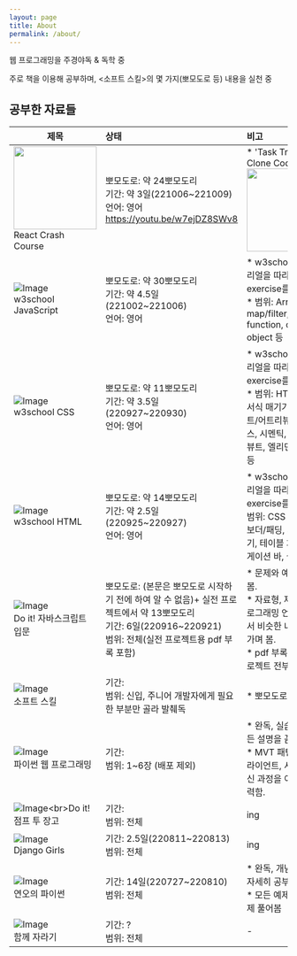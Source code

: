 ```yaml
---
layout: page
title: About
permalink: /about/
---
```


웹 프로그래밍을 주경야독 & 독학 중

주로 책을 이용해 공부하며, \<소프트 스킬\>의 몇 가지(뽀모도로 등) 내용을 실천 중


## 공부한 자료들

| 제목                                                                                                            | 상태                                                                                                                | 비고                                                                                                                                                                                 |
|---------------------------------------------------------------------------------------------------------------|:------------------------------------------------------------------------------------------------------------------|:-----------------------------------------------------------------------------------------------------------------------------------------------------------------------------------|
| <img src="https://drive.google.com/uc?export=view&id=1WJy_-SAMXHX8bp0l6Q8MVNTeOSGKzrY8" width="150"><br>React Crash Course                    | 뽀모도로: 약 24뽀모도리<br>기간: 약 3일(221006~221009)<br>언어: 영어<br>https://youtu.be/w7ejDZ8SWv8                               | * 'Task Tracker' Clone Coding<br><img src="https://drive.google.com/uc?export=view&id=1_qM4ihbgGnWPAw8ZDolfSk1LXnu5sYtD" width="150">                                                                       |
| ![Image](https://drive.google.com/uc?export=view&id=1_zJkAY4qaPFeveOepG6nlqT_NFYpBJwT)<br>w3school JavaScript | 뽀모도로: 약 30뽀모도리<br>기간: 약 4.5일(221002~221006)<br>언어: 영어                                                             | * w3school의 튜토리얼을 따라 하고, exercise를 풀어 봄. <br>* 범위: Array, Loop, map/filter, arrow function, class, object 등<br>                                                                    |
| ![Image](https://drive.google.com/uc?export=view&id=1_zJkAY4qaPFeveOepG6nlqT_NFYpBJwT)<br>w3school CSS        | 뽀모도로: 약 11뽀모도리<br>기간: 약 3.5일(220927~220930)<br>언어: 영어                                                             | * w3school의 튜토리얼을 따라 하고, exercise를 풀어 봄. <br>* 범위: HTML 기초, 서식 매기기, 엘리먼트/어트리뷰티, 클래스, 시멘틱, 폼(어트리뷰트, 엘리먼트), 인풋 등<br>                                                                 |
| ![Image](https://drive.google.com/uc?export=view&id=1_zJkAY4qaPFeveOepG6nlqT_NFYpBJwT)<br>w3school HTML       | 뽀모도로: 약 14뽀모도리<br>기간: 약 2.5일(220925~220927)<br>언어: 영어                                                             | * w3school의 튜토리얼을 따라 하고, exercise를 풀어 봄. <br>범위: CSS 기초 마진/보더/패딩, 서식 매기기, 테이블 처리, 내비게이션 바, 셀렉터 등<br>                                                                               |
| ![Image](https://drive.google.com/uc?export=view&id=1apuS9NUIjIfz3bcqRQnrNhJLrTBEt0FU)<br>Do it! 자바스크립트 입문    | 뽀모도로: (본문은 뽀모도로 시작하기 전에 하여 알 수 없음)+ 실전 프로젝트에서 약 13뽀모도리<br>기간: 6일(220916~220921)<br>범위: 전체(실전 프로젝트용 pdf 부록 포함)<br> | * 문제와 예제 위주로 봄.<br> * 자료형, 제어문 등 프로그래밍 언어 전반에서 비슷한 내용은 훑어가며 봄.<br> * pdf 부록의 실전 프로젝트 전부 만들어 봄.                                                                                     |
| ![Image](https://drive.google.com/uc?export=view&id=1JsFuwP6jpcDx0A2TRcQdssotDq2k4A1j)<br>소프트 스킬              | 기간: <br>범위: 신입, 주니어 개발자에게 필요한 부분만 골라 발췌독<br>                                                                      | * 뽀모도로 활용<br>                                                                                                                                                                      |
| ![Image](https://drive.google.com/uc?export=view&id=1C8rqu-y1dtutVVK1bGn_n_1OouKm4n6m)<br>파이썬 웹 프로그래밍         | 기간: <br>범위: 1~6장 (배포 제외)<br>                                                                                      | * 완독, 실습해 보며 모든 설명을 꼼꼼히 읽음. <br>* MVT 패턴과 웹 클라이언트, 서버 간의 통신 과정을 이해하려 노력함.                                                                                                          |
| ![Image](https://drive.google.com/uc?export=view&id=1_7Nf7nFdiWhISw31Rt11tYcy6EP9_B1_)<br>Do it! 점프 투 장고      | 기간: <br>범위: 전체<br>                                                                                                | ing                                                                                                                                                                                |
| ![Image](https://drive.google.com/uc?export=view&id=12hJ8hXBfPid38Offso-EH4hQ8v6cukDt)<br>Django Girls        | 기간: 2.5일(220811~220813)<br>범위: 전체<br>                                                                             | ing                                                                                                                                                                                |
| ![Image](https://drive.google.com/uc?export=view&id=1YXShY7iyY9EiyCJlAxhcPSC5ZEbOAgwh)<br>연오의 파이썬             | 기간: 14일(220727~220810)<br>범위: 전체<br>                                                                              | * 완독, 개념 하나하나 자세히 공부.<br> * 모든 예제와 연습문제 풀어봄                                                                                                                                        |
| ![Image](https://drive.google.com/uc?export=view&id=1yWYb9hPtQQjdv3G4d2nA7tX9dpFw6sBF)<br>함께 자라기              | 기간: ? <br>범위: 전체<br>                                                                                              | -                                                                                                                                                                                  |



<!--
| ![Image](https://drive.google.com/uc?export=view&id=1iA7hHRlVuoq4JWUbAh1AV8hibHMVp6bX)<br>혼자 공부하는 자바스크립트 | 목표: ㅁㅁㅁㅁ | ing |
| ![Image](https://drive.google.com/uc?export=view&id=1hAMRkudBnp6lpF_H8SUhs4b9MIcIC1kV)<br>모던 웹을 위한 HTML5+CSS3 바이블 | 목표: ㅁㅁㅁㅁ | ing |
| ![Image](https://drive.google.com/uc?export=view&id=147d5dVoZAOGzygwiCVWoCs4VKWSxSy8Y)<br>팀 개발을 위한 Git GitHub 시작하기 | 목표: ㅁㅁㅁㅁ | ing |
| ![Image](https://drive.google.com/uc?export=view&id=1UU9ZKR9AVSObrxmyZO0P9CgVv3rAEvz7)<br>파이썬 웹프로그래밍(실전편) | 목표: ㅁㅁㅁㅁ | ing |

| ![Image](https://drive.google.com/uc?export=view&id=1ZheiV-XINvquQRqqq9Asmw-9P1W3gc21)<br>클린코드 | 목표: ㅁㅁㅁㅁ | 전자책 |
| ![Image](https://drive.google.com/uc?export=view&id=193bRe754yhz5N2GIv9C0yF1Bl6D7mi4m)<br>CODE(코드) | 목표: ㅁㅁㅁㅁ | 전자책 |

-->

